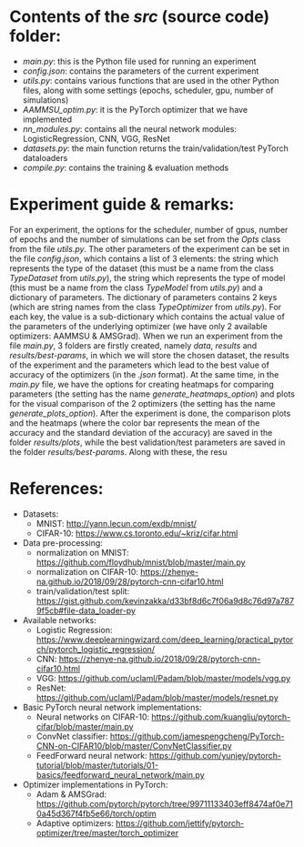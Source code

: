 # Contents of the *src* (source code) folder:
- *main.py*: this is the Python file used for running an experiment
- *config.json*: contains the parameters of the current experiment
- *utils.py*: contains various functions that are used in the other Python files, along with some settings (epochs, scheduler, gpu, number of simulations)
- *AAMMSU_optim.py*: it is the PyTorch optimizer that we have implemented 
- *nn_modules.py*: contains all the neural network modules: LogisticRegression, CNN, VGG, ResNet
- *datasets.py*: the main function returns the train/validation/test PyTorch dataloaders
- *compile.py*: contains the training & evaluation methods

# Experiment guide & remarks:

For an experiment, the options for the scheduler, number of gpus, number of epochs and the number of simulations can be set from the *Opts* class from the file *utils.py*. The other parameters of the experiment can be set in the file *config.json*, which contains a list of 3 elements: the string which represents the type of the dataset (this must be a name from the class *TypeDataset* from *utils.py*), the string which represents the type of model (this must be a name from the class *TypeModel* from *utils.py*) and a dictionary of parameters. The dictionary of parameters contains 2 keys (which are string names from the class *TypeOptimizer* from *utils.py*). For each key, the value is a sub-dictionary which contains the actual value of the parameters of the underlying optimizer (we have only 2 available optimizers: AAMMSU & AMSGrad). When we run an experiment from the file *main.py*, 3 folders are firstly created, namely *data*, *results* and *results/best-params*, in which we will store the chosen dataset, the results of the experiment and the parameters which lead to the best value of accuracy of the optimizers (in the *.json* format). At the same time, in the *main.py* file, we have the options for creating heatmaps for comparing parameters (the setting has the name *generate_heatmaps_option*) and plots for the visual comparison of the 2 optimizers (the setting has the name *generate_plots_option*). After the experiment is done, the comparison plots and the heatmaps (where the color bar represents the mean of the accuracy and the standard deviation of the accuracy) are saved in the folder *results/plots*, while the best validation/test parameters are saved in the folder *results/best-params*. Along with these, the resu

# References:
- Datasets:
  - MNIST: http://yann.lecun.com/exdb/mnist/
  - CIFAR-10: https://www.cs.toronto.edu/~kriz/cifar.html
- Data pre-processing:
  - normalization on MNIST: https://github.com/floydhub/mnist/blob/master/main.py
  - normalization on CIFAR-10: https://zhenye-na.github.io/2018/09/28/pytorch-cnn-cifar10.html
  - train/validation/test split: https://gist.github.com/kevinzakka/d33bf8d6c7f06a9d8c76d97a7879f5cb#file-data_loader-py
- Available networks:
  - Logistic Regression: https://www.deeplearningwizard.com/deep_learning/practical_pytorch/pytorch_logistic_regression/
  - CNN: https://zhenye-na.github.io/2018/09/28/pytorch-cnn-cifar10.html
  - VGG: https://github.com/uclaml/Padam/blob/master/models/vgg.py
  - ResNet: https://github.com/uclaml/Padam/blob/master/models/resnet.py
- Basic PyTorch neural network implementations:
  - Neural networks on CIFAR-10: https://github.com/kuangliu/pytorch-cifar/blob/master/main.py
  - ConvNet classifier: https://github.com/jamespengcheng/PyTorch-CNN-on-CIFAR10/blob/master/ConvNetClassifier.py
  - FeedForward neural network: https://github.com/yunjey/pytorch-tutorial/blob/master/tutorials/01-basics/feedforward_neural_network/main.py
- Optimizer implementations in PyTorch:
  - Adam & AMSGrad: https://github.com/pytorch/pytorch/tree/99711133403eff8474af0e710a45d367f4fb5e66/torch/optim
  - Adaptive optimizers: https://github.com/jettify/pytorch-optimizer/tree/master/torch_optimizer
 
